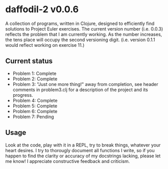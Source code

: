 # daffodil-2 v0.0.6

A collection of programs, written in Clojure, designed to efficiently find solutions to
Project Euler exercises. The current version number (i.e. 0.0.3) reflects the problem that
I am currently working. As the number increases, the tens place will occupy the second
versioning digit. (i.e. version 0.1.1 would reflect working on exercise 11.)

## Current status
* Problem 1: Complete
* Problem 2: Complete
* Problem 3: "Just one more thing!" away from completion, see header comments in problem3.clj for a description of the project and its progress.
* Problem 4: Complete
* Problem 5: Complete
* Problem 6: Complete
* Problem 7: Pending

## Usage

Look at the code, play with it in a REPL, try to break things, whatever your heart
desires. I try to thorougly document all functions I write, so if you happen to find
the clarity or accuracy of my docstrings lacking, please let me know! I appreciate
constructive feedback and criticism.
